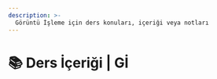 ```yaml
---
description: >-
  Görüntü İşleme için ders konuları, içeriği veya notları
---
```


# 📚 Ders İçeriği \| Gİ
